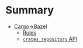 # Summary

- [Cargo->Bazel](index.md)
    - [Rules](rules.md)
    - [`crates_repository` API](crates_repository.md)

